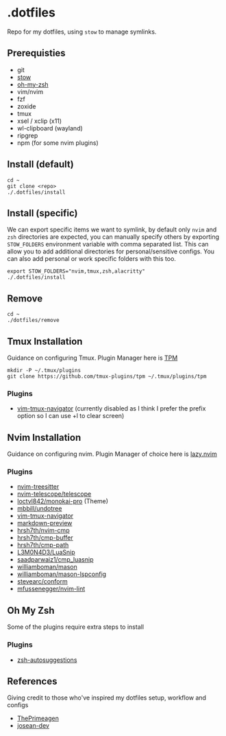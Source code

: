 # .dotfiles

Repo for my dotfiles, using `stow` to manage symlinks.

## Prerequisties

- git
- [stow](https://www.gnu.org/software/stow/)
- [oh-my-zsh](https://ohmyz.sh/)
- vim/nvim
- fzf
- zoxide
- tmux
- xsel / xclip (x11)
- wl-clipboard (wayland)
- ripgrep
- npm (for some nvim plugins)

## Install (default)

```
cd ~
git clone <repo>
./.dotfiles/install
```

## Install (specific)

We can export specific items we want to symlink, by default only `nvim` and `zsh` directories are expected, you can manually specify others by exporting `STOW_FOLDERS` environment variable with comma separated list. This can allow you to add additional directories for personal/sensitive configs.
You can also add personal or work specific folders with this too.

```
export STOW_FOLDERS="nvim,tmux,zsh,alacritty"
./.dotfiles/install
```

## Remove

```
cd ~
./dotfiles/remove
```

## Tmux Installation

Guidance on configuring Tmux. Plugin Manager here is [TPM](https://github.com/tmux-plugins/tpm)

```
mkdir -P ~/.tmux/plugins
git clone https://github.com/tmux-plugins/tpm ~/.tmux/plugins/tpm
```

### Plugins

- [vim-tmux-navigator](https://github.com/christoomey/vim-tmux-navigator) (currently disabled as I think I prefer the prefix option so I can use <ctrl>+l to clear screen)

## Nvim Installation

Guidance on configuring nvim. Plugin Manager of choice here is [lazy.nvim](https://github.com/folke/lazy.nvim)

### Plugins

- [nvim-treesitter](https://github.com/nvim-treesitter/nvim-treesitter)
- [nvim-telescope/telescope](https://github.com/nvim-telescope/telescope.nvim)
- [loctvl842/monokai-pro](https://github.com/loctvl842/monokai-pro.nvim) (Theme)
- [mbbill/undotree](https://github.com/mbbill/undotree)
- [vim-tmux-navigator](https://github.com/christoomey/vim-tmux-navigator)
- [markdown-preview](https://github.com/iamcco/markdown-preview.nvim)
- [hrsh7th/nvim-cmp](https://github.com/hrsh7th/nvim-cmp)
- [hrsh7th/cmp-buffer](https://github.com/hrsh7th/cmp-buffer)
- [hrsh7th/cmp-path](https://github.com/hrsh7th/cmp-path)
- [L3M0N4D3/LuaSnip](https://github.com/L3MON4D3/LuaSnip)
- [saadparwaiz1/cmp_luasnip](https://github.com/saadparwaiz1/cmp_luasnip)
- [williamboman/mason](https://github.com/williamboman/mason.nvim)
- [williamboman/mason-lspconfig](https://github.com/williamboman/mason-lspconfig.nvim)
- [stevearc/conform](https://github.com/stevearc/conform.nvim)
- [mfussenegger/nvim-lint](https://github.com/mfussenegger/nvim-lint)

## Oh My Zsh

Some of the plugins require extra steps to install

### Plugins

- [zsh-autosuggestions](https://github.com/zsh-users/zsh-autosuggestions)

## References

Giving credit to those who've inspired my dotfiles setup, workflow and configs

- [ThePrimeagen](https://github.com/ThePrimeagen)
- [josean-dev](https://github.com/josean-dev)
